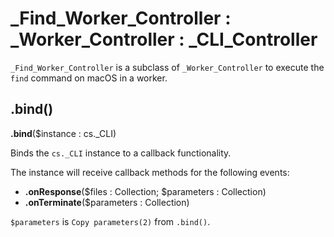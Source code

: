 # _Find_Worker_Controller : _Worker_Controller : _CLI_Controller

`_Find_Worker_Controller` is a subclass of `_Worker_Controller` to execute the `find` command on macOS in a worker. 

## .bind() 

**.bind**($instance : cs._CLI)

Binds the `cs._CLI` instance to a callback functionality. 

The instance will receive callback methods for the following events:

* **.onResponse**($files : Collection; $parameters : Collection)
* **.onTerminate**($parameters : Collection)

`$parameters` is `Copy parameters(2)` from `.bind()`.
